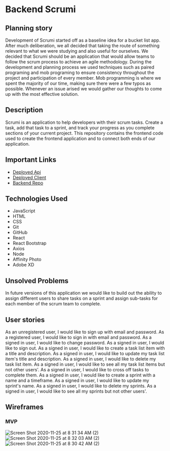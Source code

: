 # Backend Scrumi

## Planning story

Development of Scrumi started off as a baseline idea for a bucket list app. After much deliberation, we all decided that taking the route of something relevant to what we were studying and also useful for ourselves. We decided that Scrumi should be an application that would allow teams to follow the scrum process to achieve an agile methodology.
During the development and planning process we used techniques such as paired programing and mob programing to ensure consistency throughout the project and participation of every member. Mob programming is where we spent the majority of our time, making sure there were a few typos as possible. Whenever an issue arised we would gather our thoughts to come up with the most effective solution.

## Description

Scrumi is an application to help developers with their scrum tasks. Create a task, add that task to a sprint, and track your progress as you complete sections of your current project. This repository contains the frontend code used to create the frontend application and to connect both ends of our application.

## Important Links

- [Deployed Api](https://secure-retreat-81068.herokuapp.com/)
- [Deployed Client](https://pojo-boys.github.io/Scrumi/#/)
- [Backend Repo](https://github.com/Pojo-boys/Api-Scrumi)

## Technologies Used

- JavaScript
- HTML
- CSS
- Git
- GitHub
- React
- React Bootstrap
- Axios
- Node
- Affinity Photo
- Adobe XD

## Unsolved Problems

In future versions of this application we would like to build out the ability to assign different users to share tasks on a sprint and assign sub-tasks for each member of the scrum team to complete.

## User stories

As an unregistered user, I would like to sign up with email and password.
As a registered user, I would like to sign in with email and password.
As a signed in user, I would like to change password.
As a signed in user, I would like to sign out.
As a signed in user, I would like to create a task list item with a title and description.
As a signed in user, I would like to update my task list item's title and description.
As a signed in user, I would like to delete my task list item.
As a signed in user, I would like to see all my task list items but not other users'.
As a signed in user, I would like to cross off tasks to complete them.
As a signed in user, I would like to create a sprint with a name and a timeframe.
As a signed in user, I would like to update my sprint's name.
As a signed in user, I would like to delete my sprints.
As a signed in user, I would like to see all my sprints but not other users'.

## Wireframes
### MVP

![Screen Shot 2020-11-25 at 8 31 34 AM (2)](https://media.git.generalassemb.ly/user/31388/files/70456180-2f01-11eb-9ea3-ed28c20a47fd)
![Screen Shot 2020-11-25 at 8 32 03 AM (2)](https://media.git.generalassemb.ly/user/31388/files/73405200-2f01-11eb-9d2c-195c5aa314a6)
![Screen Shot 2020-11-25 at 8 30 42 AM (2)](https://media.git.generalassemb.ly/user/31388/files/75a2ac00-2f01-11eb-968d-ccf7da998267)
